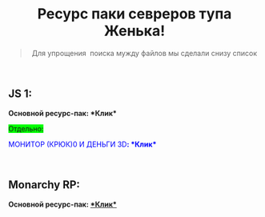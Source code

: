 <h1 style="text-align: center;">Ресурс паки севреров тупа Женька!</h1>
<blockquote>
<p style="text-align: center;">Для упрощения&nbsp; поиска мужду файлов мы сделали снизу список</p>
</blockquote>
<p>&nbsp;</p>
<h2>JS 1:</h2>
<p><strong>Основной ресурс-пак: *Клик*</strong></p>
<p><span style="background-color: #00ff00;">Отдельно:</span></p>
<p><span style="color: #0000ff;">МОНИТОР (КРЮК)0 И ДЕНЬГИ 3D<strong>: *Клик*</strong></span></p>
<div class="folder-content__header">
<div class="folder-content__buttons">
<div class="toolbar toolbar_wow-exp">&nbsp;</div>
</div>
</div>
<h2>Monarchy RP:</h2>
<p><strong>Основной ресурс-пак: <a href="https://github.com/rama0dev/resource-packs-server-jenekenej/raw/master/MonarchyRP1(2.0).zip">*Клик*</a></strong></p>
